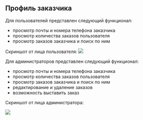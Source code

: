 ## Профиль заказчика

Для пользователей представлен следующий функционал:
- просмотр почты и номера телефона заказчика
- просмотр количества заказов пользователя
- просмотр заказов заказчика и поиск по ним

Скриншот от лица пользователя:
<img src="/urls/images/Screenshot_102.png">

Для администраторов представлен следующий функционал:
- просмотр почты и номера телефона заказчика
- просмотр количества заказов пользователя
- просмотр заказов заказчика и поиск по ним
- редактирование и удаление заказов
- возможность выставить заказ

Скриншот от лица администратора:

<img src="/urls/images/Screenshot_91.png">